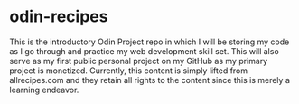 # odin-recipes
This is the introductory Odin Project repo in which I will be storing my code as I go through and practice my web development skill set. This will also serve as my first public personal project on my GitHub as my primary project is monetized. Currently, this content is simply lifted from allrecipes.com and they retain all rights to the content since this is merely a learning endeavor.
